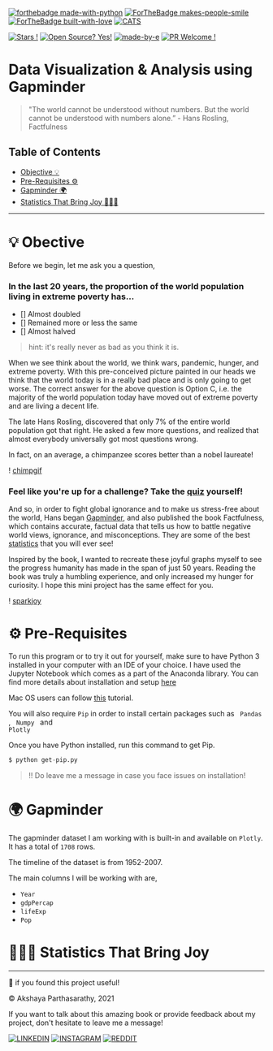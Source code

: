 [![forthebadge made-with-python](http://ForTheBadge.com/images/badges/made-with-python.svg)](https://www.python.org/)
[![ForTheBadge makes-people-smile](http://ForTheBadge.com/images/badges/makes-people-smile.svg)](http://ForTheBadge.com)
[![ForTheBadge built-with-love](http://ForTheBadge.com/images/badges/built-with-love.svg)](https://GitHub.com/Naereen/)
[![CATS](https://forthebadge.com/images/badges/contains-cat-gifs.svg)]()

[![Stars !](https://img.shields.io/badge/Star-If%20Useful-1abc9c.svg)](https://GitHub.com/Naereen/ama) [![Open Source? Yes!](https://badgen.net/badge/Open%20Source%20%3F/Yes%21/blue?icon=github)](https://github.com/Naereen/badges/) [![made-by-e](https://img.shields.io/badge/View-Profile-1f425f.svg)](https://github.com/iaks23)   [![PR Welcome !](https://img.shields.io/badge/PRs-Welcome-1abc9c.svg)](https://GitHub.com/Naereen/ama)

# Data Visualization & Analysis using Gapminder

> "The world cannot be understood without numbers. But the world cannot be understood with numbers alone.” - Hans Rosling, Factfulness

## Table of Contents

* [Objective 💡](#objective)
* [Pre-Requisites ⚙️](#pre-requisite)
* [Gapminder 🌍](#gapminder)
* [Statistics That Bring Joy 🙆🏻‍♀️](#discussion)

----

# 💡 Obective <a name="objective"></a>

Before we begin, let me ask you a question,

### In the last 20 years, the proportion of the world population living in extreme poverty has…

- [] Almost doubled
- [] Remained more or less the same
- [] Almost halved

> hint: it's really never as bad as you think it is. 

When we see think about the world, we think wars, pandemic, hunger, and extreme poverty. With this pre-conceived picture painted in our heads we think that the world today is in a really bad place and is only going to get worse. The correct answer for the above question is Option C, i.e. the majority of the world population today have moved out of extreme poverty and are living a decent life. 

The late Hans Rosling, discovered that only 7% of the entire world population got that right. He asked a few more questions, and realized that almost everybody universally got most questions wrong. 

In fact, on an average, a chimpanzee scores better than a nobel laureate! 

! [chimpgif]()



### Feel like you're up for a challenge? Take the [quiz](https://upgrader.gapminder.org) yourself!

And so, in order to fight global ignorance and to make us stress-free about the world, Hans began [Gapminder](https://www.gapminder.org/about/about-gapminder/history/), and also published the book Factfulness, which contains accurate, factual data that tells us how to battle negative world views, ignorance, and misconceptions. They are some of the best [statistics](https://www.youtube.com/watch?v=hVimVzgtD6w) that you will ever see!

Inspired by the book, I wanted to recreate these joyful graphs myself to see the progress humanity has made in the span of just 50 years. Reading the book was truly a humbling experience, and only increased my hunger for curiosity. I hope this mini project has the same effect for you. 

! [sparkjoy]()

# ⚙️ Pre-Requisites <a name="pre-requisite"></a>

To run this program or to try it out for yourself, make sure to have Python 3 installed in your computer with an IDE of your choice. I have used the Jupyter Notebook which comes as a part of the Anaconda library. You can find more details about installation and setup [here](https://www.datacamp.com/community/tutorials/installing-anaconda-windows)

Mac OS users can follow [this](https://www.anaconda.com/products/individual-d) tutorial.

You will also require <code>Pip</code> in order to install certain packages such as <code> Pandas </code>, <code> Numpy </code> and <code> Plotly </code>

Once you have Python installed, run this command to get Pip.

```python
$ python get-pip.py
```

> ‼️ Do leave me a message in case you face issues on installation!

# 🌍 Gapminder <a name="gapminder"></a>

The gapminder dataset I am working with is built-in and available on <code>Plotly</code>. It has a total of <code>1708</code> rows. 

The timeline of the dataset is from 1952-2007. 

The main columns I will be working with are, 

- <code>Year</code>
- <code>gdpPercap</code>
- <code>lifeExp</code>
- <code>Pop</code>

# 🙆🏻‍♀️ Statistics That Bring Joy <a name="discussion"></a>









---------

🌟 if you found this project useful! 

© Akshaya Parthasarathy, 2021 

If you want to talk about this amazing book or provide feedback about my project, don't hesitate to leave me a message!

[![LINKEDIN](https://img.shields.io/badge/LinkedIn-0077B5?style=for-the-badge&logo=linkedin&logoColor=white)](https://www.linkedin.com/in/akshaya-parthasarathy23)
[![INSTAGRAM](https://img.shields.io/badge/Instagram-E4405F?style=for-the-badge&logo=instagram&logoColor=white)](https://www.instagram.com/aks_sarathy/)
[![REDDIT](https://img.shields.io/badge/Reddit-FF4500?style=for-the-badge&logo=reddit&logoColor=white)](https://www.reddit.com/user/longstoryshort_)
